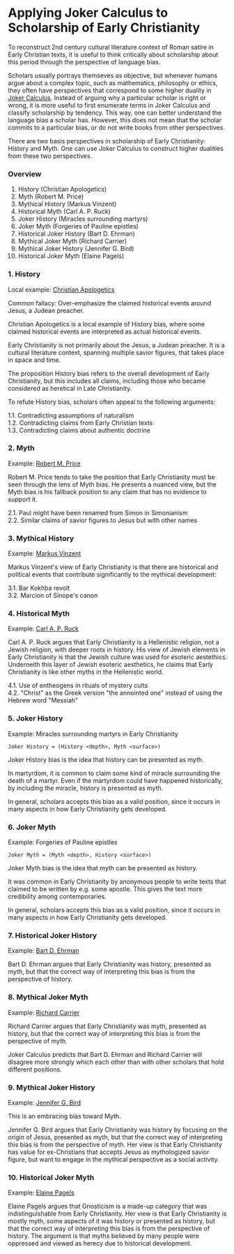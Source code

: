 # Applying Joker Calculus to Scholarship of Early Christianity

To reconstruct 2nd century cultural literature context of Roman satire in Early Christian texts,
it is useful to think critically about scholarship about this period through the perspective of language bias.

Scholars usually portrays themseves as objective, but whenever humans argue about a complex topic,
such as mathematics, philosophy or ethics,
they often have perspectives that correspond to some higher duality in [Joker Calculus](https://crates.io/crates/joker_calculus).
Instead of arguing why a particular scholar is right or wrong,
it is more useful to first enumerate terms in Joker Calculus and classify scholarship by tendency.
This way, one can better understand the language bias a scholar has.
However, this does not mean that the scholar commits to a particular bias, or do not write books from other perspectives.

There are two basis perspectives in scholarship of Early Christianity: History and Myth.
One can use Joker Calculus to construct higher dualities from these two perspectives.

### Overview

1. History (Christian Apologetics)
2. Myth (Robert M. Price)
3. Mythical History (Markus Vinzent)
4. Historical Myth (Carl A. P. Ruck)
5. Joker History (Miracles surrounding martyrs)
6. Joker Myth (Forgeries of Pauline epistles)
7. Historical Joker History (Bart D. Ehrman)
8. Mythical Joker Myth (Richard Carrier)
9. Mythical Joker History (Jennifer G. Bird)
10. Historical Joker Myth (Elaine Pagels)

### 1. History

Local example: [Christian Apologetics](https://en.wikipedia.org/wiki/Christian_apologetics)

Common fallacy: Over-emphasize the claimed historical events around Jesus, a Judean preacher.

Christian Apologetics is a local example of History bias,
where some claimed historical events are interpreted as actual historical events.

Early Christianity is not primarily about the Jesus, a Judean preacher.
It is a cultural literature context, spanning multiple savior figures, that takes place in space and time.

The proposition History bias refers to the overall development of Early Christianity,
but this includes all claims, including those who became considered as heretical in Late Christianity.

To refute History bias, scholars often appeal to the following arguments:

1.1. Contradicting assumptions of naturalism  
1.2. Contradicting claims from Early Christian texts  
1.3. Contradicting claims about authentic doctrine  

### 2. Myth

Example: [Robert M. Price](https://en.wikipedia.org/wiki/Robert_M._Price)

Robert M. Price tends to take the position that Early Christianity must be seen through the lens of Myth bias.
He presents a nuanced view, but the Myth bias is his fallback position to any claim that has no evidence to support it.

2.1. Paul might have been renamed from Simon in Simonianism  
2.2. Similar claims of savior figures to Jesus but with other names  

### 3. Mythical History

Example: [Markus Vinzent](https://en.wikipedia.org/wiki/Markus_Vinzent)

Markus Vinzent's view of Early Christianity is that there are historical and political events that contribute
significantly to the mythical development:

3.1. Bar Kokhba revolt  
3.2. Marcion of Sinope's canon  

### 4. Historical Myth

Example: [Carl A. P. Ruck](https://en.wikipedia.org/wiki/Carl_A._P._Ruck)

Carl A. P. Ruck argues that Early Christianity is a Hellenistic religion, not a Jewish religion, with deeper roots in history.
His view of Jewish elements in Early Christianity is that the Jewish culture was used for esoteric aestethics.
Underneith this layer of Jewish esoteric aesthetics, he claims that Early Christianity is like other myths in the Hellenistic world.

4.1. Use of entheogens in rituals of mystery cults  
4.2. "Christ" as the Greek version "the annointed one" instead of using the Hebrew word "Messiah"  

### 5. Joker History

Example: Miracles surrounding martyrs in Early Christianity

`Joker History = (History <depth>, Myth <surface>)`

Joker History bias is the idea that history can be presented as myth.

In martyrdom, it is common to claim some kind of miracle surrounding the death of a martyr.
Even if the martyrdom could have happened historically, by including the miracle, history is presented as myth.

In general, scholars accepts this bias as a valid position,
since it occurs in many aspects in how Early Christianity gets developed.

### 6. Joker Myth

Example: Forgeries of Pauline epistles

`Joker Myth = (Myth <depth>, History <surface>)`

Joker Myth bias is the idea that myth can be presented as history.

It was common in Early Christianity by anonymous people to write texts that claimed to be written by e.g. some apostle.
This gives the text more credibility among contemporaries.

In general, scholars accepts this bias as a valid position,
since it occurs in many aspects in how Early Christianity gets developed.

### 7. Historical Joker History

Example: [Bart D. Ehrman](https://en.wikipedia.org/wiki/Bart_D._Ehrman)

Bart D. Ehrman argues that Early Christianity was history, presented as myth,
but that the correct way of interpreting this bias is from the perspective of history.

### 8. Mythical Joker Myth

Example: [Richard Carrier](https://en.wikipedia.org/wiki/Richard_Carrier)

Richard Carrier argues that Early Christianity was myth, presented as history,
but that the correct way of interpreting this bias is from the perspective of myth.

Joker Calculus predicts that Bart D. Ehrman and Richard Carrier will disagree more strongly
which each other than with other scholars that hold different positions.

### 9. Mythical Joker History

Example: [Jennifer G. Bird](https://www.jennifergracebird.com/bio)

This is an embracing bias toward Myth.

Jennifer G. Bird argues that Early Christianity was history by focusing on the origin of Jesus, presented as myth,
but that the correct way of interpreting this bias is from the perspective of myth.
Her view is that Early Christianity has value for ex-Christians that accepts Jesus as mythologized savior figure,
but want to engage in the mythical perspective as a social activity.

### 10. Historical Joker Myth

Example: [Elaine Pagels](https://en.wikipedia.org/wiki/Elaine_Pagels)

Elaine Pagels argues that Gnosticism is a made-up category that was indistinguishable from Early Christianity.
Her view is that Early Christianity is mostly myth, some aspects of it was history or presented as history,
but that the correct way of interpreting this bias is from the perspective of history.
The argument is that myths believed by many people were oppressed and viewed as herecy due to historical development.
